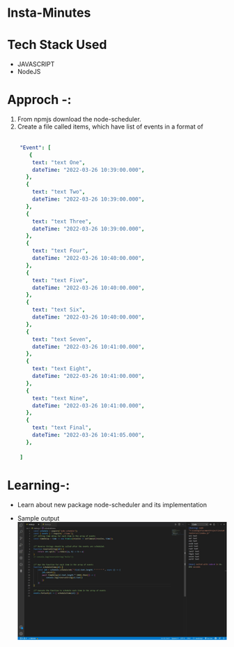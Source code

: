# Insta-Minutes

# Tech Stack Used

* JAVASCRIPT
* NodeJS

# Approch -:
1. From npmjs download the node-scheduler.
2. Create a file called items, which have list of events in a format of 

```yaml 

    "Event": [
       {
        text: "text One",
        dateTime: "2022-03-26 10:39:00.000",
      },
      {
        text: "text Two",
        dateTime: "2022-03-26 10:39:00.000",
      },
      {
        text: "text Three",
        dateTime: "2022-03-26 10:39:00.000",
      },
      {
        text: "text Four",
        dateTime: "2022-03-26 10:40:00.000",
      },
      {
        text: "text Five",
        dateTime: "2022-03-26 10:40:00.000",
      },
      {
        text: "text Six",
        dateTime: "2022-03-26 10:40:00.000",
      },
      {
        text: "text Seven",
        dateTime: "2022-03-26 10:41:00.000",
      },
      {
        text: "text Eight",
        dateTime: "2022-03-26 10:41:00.000",
      },
      {
        text: "text Nine",
        dateTime: "2022-03-26 10:41:00.000",
      },
      {
        text: "text Final",
        dateTime: "2022-03-26 10:41:05.000",
      },

    ]

```

# Learning-:
* Learn about new package node-scheduler and its implementation

 - Sample output
 ![A output collection sample](assets/output.jpg)